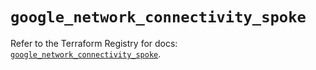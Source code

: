 # `google_network_connectivity_spoke`

Refer to the Terraform Registry for docs: [`google_network_connectivity_spoke`](https://registry.terraform.io/providers/hashicorp/google/5.45.2/docs/resources/network_connectivity_spoke).
